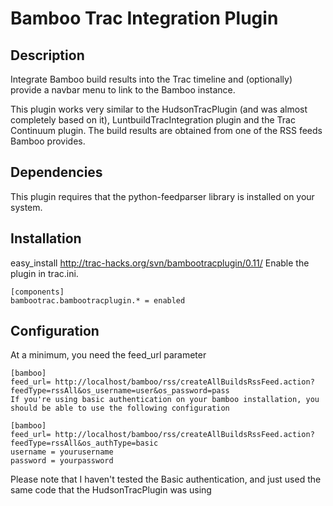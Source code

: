 # Bamboo Trac Integration Plugin #
## Description ##

Integrate ​Bamboo build results into the Trac timeline and (optionally) provide a navbar menu to link to the Bamboo instance.

This plugin works very similar to the HudsonTracPlugin (and was almost completely based on it), LuntbuildTracIntegration plugin and the Trac Continuum plugin. The build results are obtained from one of the RSS feeds Bamboo provides.

## Dependencies ##

This plugin requires that the ​python-feedparser library is installed on your system.

## Installation ##

easy_install http://trac-hacks.org/svn/bambootracplugin/0.11/
Enable the plugin in trac.ini.
```
[components]
bambootrac.bambootracplugin.* = enabled
```

## Configuration ##

At a minimum, you need the feed_url parameter
```
[bamboo]
feed_url= http://localhost/bamboo/rss/createAllBuildsRssFeed.action?feedType=rssAll&os_username=user&os_password=pass
If you're using basic authentication on your bamboo installation, you should be able to use the following configuration
```
```
[bamboo]
feed_url= http://localhost/bamboo/rss/createAllBuildsRssFeed.action?feedType=rssAll&os_authType=basic
username = yourusername
password = yourpassword
```
Please note that I haven't tested the Basic authentication, and just used the same code that the HudsonTracPlugin was using